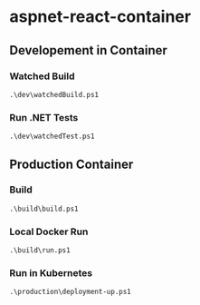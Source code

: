 # aspnet-react-container

## Developement in Container

### Watched Build

```
.\dev\watchedBuild.ps1
```

### Run .NET Tests

```
.\dev\watchedTest.ps1
```

## Production Container

### Build

```
.\build\build.ps1
```

### Local Docker Run

```
.\build\run.ps1
```

### Run in Kubernetes

```
.\production\deployment-up.ps1
```